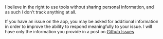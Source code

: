 I believe in the right to use tools without sharing personal information, and as such I don't track anything at all. 

If you have an issue on the app, you may be asked for additional information in order to improve the ability to respond meaningfully to your issue. I will have only the information you provide in a post on [Github Issues](https://github.com/Sierra1011/digitalocean-splash/issues)